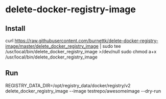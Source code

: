 # delete-docker-registry-image

## Install

curl https://raw.githubusercontent.com/burnettk/delete-docker-registry-image/master/delete_docker_registry_image | sudo tee /usr/local/bin/delete_docker_registry_image >/dev/null
sudo chmod a+x /usr/local/bin/delete_docker_registry_image

## Run

REGISTRY_DATA_DIR=/opt/registry_data/docker/registry/v2 delete_docker_registry_image --image testrepo/awesomeimage --dry-run

